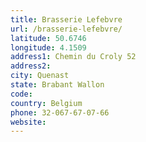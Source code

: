```yaml
---
title: Brasserie Lefebvre
url: /brasserie-lefebvre/
latitude: 50.6746
longitude: 4.1509
address1: Chemin du Croly 52
address2: 
city: Quenast
state: Brabant Wallon
code: 
country: Belgium
phone: 32-067-67-07-66
website: 
---
```


